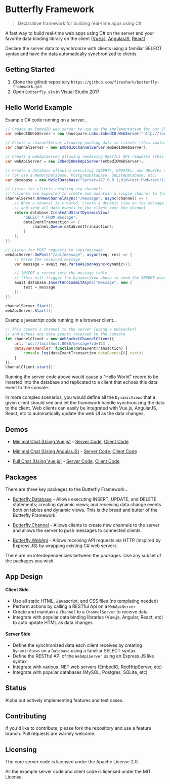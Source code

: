 # Butterfly Framework
> Declarative framework for building real-time apps using C#

A fast way to build real-time web apps using C# on the server and your favorite data binding library on the client ([Vue.js](https://vuejs.org/), [AngularJS](https://angularjs.org/), [React](https://reactjs.org/)).  

Declare the server data to synchronize with clients using a familiar SELECT syntax and have the data automatically synchronized to clients.

## Getting Started

1. Clone the github repository `https://github.com/fireshark/butterfly-framework.git`
1. Open `Butterfly.sln` in Visual Studio 2017

## Hello World Example

Example C# code running on a server...

```csharp
// Create an EmbedIO web server to use as the implementation for our ChannelServer and WebApiServer
var embedIOWebServer = new Unosquare.Labs.EmbedIO.WebServer("http://localhost:8080/"));

// Create a channelServer allowing pushing data to clients (this implementation wraps the EmbedIO web server)
var channelServer = new EmbedIOChannelServer(embedIOWebServer);

// Create a webApiServer allowing receiving RESTful API requests (this implementation wraps the EmbedIO web server)
var webApiServer = new EmbedIOWebApiServer(embedIOWebServer);

// Create a database allowing executing INSERTs, UPDATEs, and DELETEs while receiving data change events
// (or use a MemoryDatabase, PostgresDatabase, SQLiteDatabase, etc)
var database = new MySqlDatabase("Server=127.0.0.1;Uid=test;Pwd=test!123;Database=test");

// Listen for clients creating new channels
// (clients are expected to create and maintain a single channel to the server)
channelServer.OnNewChannelAsync("/message", async(channel) => {
    // When a channel is created, create a dynamic view on the message table
    // and send all data events to the client over the channel
    return database.CreateAndStartDynamicView(
        "SELECT * FROM message",
        dataEventTransaction => {
            channel.Queue(dataEventTransaction);
        }
    );
});

// Listen for POST requests to /api/message
webApiServer.OnPost("/api/message", async(req, res) => {
    // Parse the received message
    var message = await req.ParseAsJsonAsync<dynamic>();

    // INSERT a record into the message table
    // (this will trigger the DynamicView above to send the INSERT event to the client over the channel)
    await database.InsertAndCommitAsync("message", new {
        text = message
    });
});

channelServer.Start();
webApiServer.Start();
```

Example javascript code running in a browser client...

```js
// This create a channel to the server (using a WebSocket)
// and echoes any data events received to the console
let channelClient = new WebSocketChannelClient({
    url: 'ws://localhost:8080/message?id=123',
    dataEventHandler: function(dataEventTransaction) {
        console.log(dataEventTransaction.dataEvents[0].text);
    } 
});
channelClient.start();
```

Running the server code above would cause a "Hello World" record to be inserted into the database and replicated to a client that echoes this data event to the console.

In more complex scenarios, you would define all the `DynamicViews` that a given client should see and let the framework handle synchronizing the data to the client.  Web clients can easily be integrated with Vue.js, AngularJS, React, etc to automatically update the web UI as the data changes.

## Demos

- [Minimal Chat (Using Vue.js)](http://examples.butterflyframework.io/examples/minimal-chat/index.vue.html) - [Server Code](https://github.com/firesharkstudios/Butterfly/blob/master/Butterfly.Examples/SimpleChatExample.cs), [Client Code](https://github.com/firesharkstudios/Butterfly/tree/master/Butterfly.Client.Web/examples/minimal-chat)

- [Minimal Chat (Using AngularJS)](http://examples.butterflyframework.io/examples/minimal-chat/index.angular.html) - [Server Code](https://github.com/firesharkstudios/Butterfly/blob/master/Butterfly.Examples/SimpleChatExample.cs), [Client Code](https://github.com/firesharkstudios/Butterfly/tree/master/Butterfly.Client.Web/examples/minimal-chat)

- [Full Chat (Using Vue.js)](http://examples.butterflyframework.io/examples/full-chat/index.vue.html) - [Server Code](https://github.com/firesharkstudios/Butterfly/blob/master/Butterfly.Examples/FullChatExample.cs), [Client Code](https://github.com/firesharkstudios/Butterfly/tree/master/Butterfly.Client.Web/examples/full-chat)

## Packages

There are three key packages to the Butterfly Framework...

- [Butterfly.Database](https://firesharkstudios.github.io/Butterfly/Butterfly.Database) - Allows executing INSERT, UPDATE, and DELETE statements; creating dynamic views; and receiving data change events both on tables and dynamic views.  This is the bread and butter of the Butterfly Framework.
 
- [Butterfly.Channel](https://firesharkstudios.github.io/Butterfly/Butterfly.Channel) - Allows clients to create new channels to the server and allows the server to push messages to connected clients.

- [Butterfly.WebApi](https://firesharkstudios.github.io/Butterfly/Butterfly.WebApi) - Allows receiving API requests via HTTP (inspired by Express JS) by wrapping existing C# web servers.

There are no interdependencies between the packages. Use any subset of the packages you wish.

## App Design

#### Client Side
- Use all static HTML, Javascript, and CSS files (no templating needed)
- Perform actions by calling a RESTful Api on a `WebApiServer`
- Create and maintain a `Channel` to a `ChannelServer` to receive data
- Integrate with popular data binding libraries (Vue.js, Angular, React, etc) to auto update HTML as data changes

#### Server Side 
- Define the synchronized data each client receives by creating `DynamicViews` on a `Database` using a familiar SELECT syntax
- Define the RESTful API of the `WebApiServer` using an Express JS like syntax
- Integrate with various .NET web servers (EmbedIO, RedHttpServer, etc)
- Integrate with popular databases (MySQL, Postgres, SQLite, etc)

## Status

Alpha but actively implementing features and test cases.

## Contributing

If you'd like to contribute, please fork the repository and use a feature
branch. Pull requests are warmly welcome.

## Licensing

The core server code is licensed under the Apache License 2.0.  

All the example server code and client code is licensed under the MIT License.


